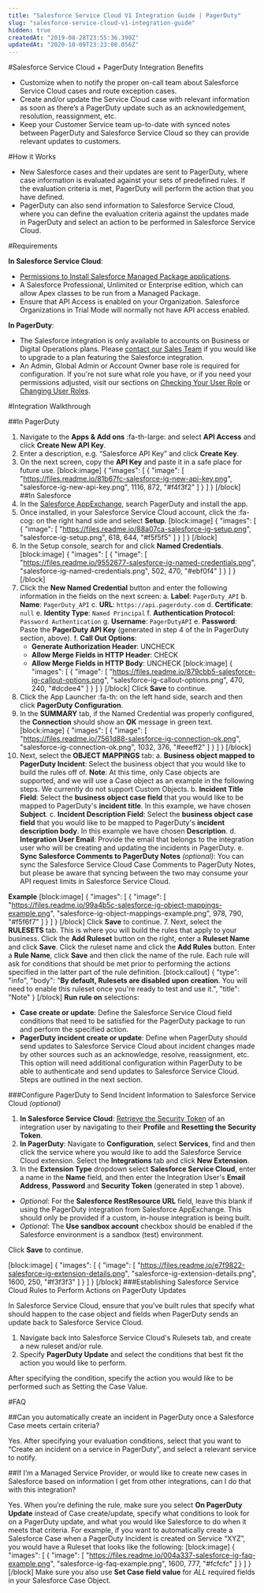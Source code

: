 ```yaml
---
title: "Salesforce Service Cloud V1 Integration Guide | PagerDuty"
slug: "salesforce-service-cloud-v1-integration-guide"
hidden: true
createdAt: "2019-08-28T23:55:36.390Z"
updatedAt: "2020-10-09T23:23:08.056Z"
---
```

#Salesforce Service Cloud + PagerDuty Integration Benefits

* Customize when to notify the proper on-call team about Salesforce Service Cloud cases and route exception cases.
* Create and/or update the Service Cloud case with relevant information as soon as there’s a PagerDuty update such as an acknowledgement, resolution, reassignment, etc.
* Keep your Customer Service team up-to-date with synced notes between PagerDuty and Salesforce Service Cloud so they can provide relevant updates to customers.

#How it Works

* New Salesforce cases and their updates are sent to PagerDuty, where case information is evaluated against your sets of predefined rules. If the evaluation criteria is met, PagerDuty will perform the action that you have defined. 
* PagerDuty can also send information to Salesforce Service Cloud, where you can define the evaluation criteria against the updates made in PagerDuty and select an action to be performed in Salesforce Service Cloud.

#Requirements

**In Salesforce Service Cloud**:
* [Permissions to Install Salesforce Managed Package applications](https://help.salesforce.com/articleView?id=managing_packages.htm&type=5).
* A Salesforce Professional, Unlimited or Enterprise edition, which can allow Apex classes to be run from a Managed Package.
* Ensure that API Access is enabled on your Organization. Salesforce Organizations in Trial Mode will normally not have API access enabled.

**In PagerDuty**:
* The Salesforce integration is only available to accounts on Business or Digital Operations plans. Please [contact our Sales Team](https://www.pagerduty.com/contact-sales/) if you would like to upgrade to a plan featuring the Salesforce integration.
* An Admin, Global Admin or Account Owner base role is required for configuration. If you're not sure what role you have, or if you need your permissions adjusted, visit our sections on [Checking Your User Role](https://support.pagerduty.com/v1/docs/user-roles#section-checking-your-user-role) or [Changing User Roles](https://support.pagerduty.com/docs/user-roles#section-changing-user-roles).

#Integration Walkthrough

##In PagerDuty

1. Navigate to the **Apps & Add ons** :fa-th-large: and select **API Access** and click **Create New API Key**.
3. Enter a description, e.g. “Salesforce API Key” and click **Create Key**.
4. On the next screen, copy the **API Key** and paste it in a safe place for future use. 
[block:image]
{
  "images": [
    {
      "image": [
        "https://files.readme.io/81b67fc-salesforce-ig-new-api-key.png",
        "salesforce-ig-new-api-key.png",
        1116,
        872,
        "#f4f3f2"
      ]
    }
  ]
}
[/block]
##In Salesforce 
1. In the [Salesforce AppExchange](https://appexchange.salesforce.com/), search PagerDuty and install the app.
2. Once installed, in your Salesforce Service Cloud account, click the :fa-cog: on the right hand side and select **Setup**. 
[block:image]
{
  "images": [
    {
      "image": [
        "https://files.readme.io/88a07ca-salesforce-ig-setup.png",
        "salesforce-ig-setup.png",
        618,
        644,
        "#f5f5f5"
      ]
    }
  ]
}
[/block]
2. In the Setup console, search for and click **Named Credentials**.
[block:image]
{
  "images": [
    {
      "image": [
        "https://files.readme.io/9552677-salesforce-ig-named-credentials.png",
        "salesforce-ig-named-credentials.png",
        502,
        470,
        "#ebf0f4"
      ]
    }
  ]
}
[/block]
3. Click the **New Named Credential** button and enter the following information in the fields on the next screen:
   a. **Label**: `PagerDuty_API`
   b. **Name**: `PagerDuty_API`
   c. **URL**: `https://api.pagerduty.com`
   d. **Certificate**: `null`
     e. **Identity Type**: `Named Principal`
    f. **Authentication Protocol**: `Password Authentication`
    g. **Username**: `PagerDutyAPI`
    e. **Password**: Paste the **PagerDuty API Key** (generated in step 4 of the In PagerDuty section, above).
    f. **Call Out Options**:
      * **Generate Authorization Header**: UNCHECK
      * **Allow Merge Fields in HTTP Header**: CHECK
      * **Allow Merge Fields in HTTP Body**: UNCHECK
[block:image]
{
  "images": [
    {
      "image": [
        "https://files.readme.io/879cbb5-salesforce-ig-callout-options.png",
        "salesforce-ig-callout-options.png",
        470,
        240,
        "#dcdee4"
      ]
    }
  ]
}
[/block]
Click **Save** to continue.
4. Click the App Launcher :fa-th: on the left hand side, search and then click **PagerDuty Configuration**.
5. In the **SUMMARY** tab, if the Named Credential was properly configured, the **Connection** should show an **OK** message in green text.
[block:image]
{
  "images": [
    {
      "image": [
        "https://files.readme.io/7561d88-salesforce-ig-connection-ok.png",
        "salesforce-ig-connection-ok.png",
        1032,
        376,
        "#eeeff2"
      ]
    }
  ]
}
[/block]
6. Next, select the **OBJECT MAPPINGS** tab:
    a. **Business object mapped to PagerDuty Incident**: Select the business object that you would like to build the rules off of. **Note**: At this time, only Case objects are supported, and we will use a Case object as an example in the following steps. We currently do not support Custom Objects.
    b. **Incident Title Field**: Select the **business object case field** that you would like to be mapped to PagerDuty's **incident title**. In this example, we have chosen **Subject**.
    c. **Incident Description Field**: Select the **business object case field** that you would like to be mapped to PagerDuty's **incident description body**. In this example we have chosen **Description**.
    d. **Integration User Email**: Provide the email that belongs to the integration user who will be creating and updating the incidents in PagerDuty.
    e. **Sync Salesforce Comments to PagerDuty Notes** *(optional)*: You can sync the Salesforce Service Cloud Case Comments to PagerDuty Notes, but please be aware that syncing between the two may consume your API request limits in Salesforce Service Cloud.

**Example**
[block:image]
{
  "images": [
    {
      "image": [
        "https://files.readme.io/99a4b5c-salesforce-ig-object-mappings-example.png",
        "salesforce-ig-object-mappings-example.png",
        978,
        790,
        "#f5f6f7"
      ]
    }
  ]
}
[/block]
Click **Save** to continue.
7. Next, select the **RULESETS** tab. This is where you will build the rules that apply to your business. Click the **Add Ruleset** button on the right, enter a **Ruleset Name** and click **Save**. Click the ruleset name and click the **Add Rules** button. Enter a **Rule Name**, click **Save** and then click the name of the rule. Each rule will ask for conditions that should be met prior to performing the actions specified in the latter part of the rule definition. 
[block:callout]
{
  "type": "info",
  "body": "**By default, Rulesets are disabled upon creation**. You will need to enable this ruleset once you're ready to test and use it.",
  "title": "Note"
}
[/block]
   **Run rule on** selections: 
   * **Case create or update**: Define the Salesforce Service Cloud field conditions that need to be satisfied for the PagerDuty package to run and perform the specified action.
   * **PagerDuty incident create or update**: Define when PagerDuty should send updates to Salesforce Service Cloud about incident changes made by other sources such as an acknowledge, resolve, reassignment, etc. This option will need additional configuration within PagerDuty to be able to authenticate and send updates to Salesforce Service Cloud. Steps are outlined in the next section.

###Configure PagerDuty to Send Incident Information to Salesforce Service Cloud *(optional)*

1. **In Salesforce Service Cloud**: [Retrieve the Security Token](https://help.salesforce.com/articleView?id=user_security_token.htm&type=5) of an integration user by navigating to their **Profile** and **Resetting the Security Token**.
2. **In PagerDuty**: Navigate to **Configuration**, select **Services**, find and then click the service where you would like to add the Salesforce Service Cloud extension. Select the **Integrations** tab and click **New Extension**.
3. In the **Extension Type** dropdown select **Salesforce Service Cloud**, enter a name in the **Name** field,  and then enter the Integration User's **Email Address**, **Password** and **Security Token** (generated in step 1 above). 

* *Optional*: For the **Salesforce RestResource URL** field, leave this blank if using the PagerDuty integration from Salesforce AppExchange. This should only be provided if a custom, in-house integration is being built.
* *Optional*: The **Use sandbox account** checkbox should be enabled if the Salesforce environment is a sandbox (test) environment.

Click **Save** to continue. 

[block:image]
{
  "images": [
    {
      "image": [
        "https://files.readme.io/e7f9822-salesforce-ig-extension-details.png",
        "salesforce-ig-extension-details.png",
        1600,
        250,
        "#f3f3f3"
      ]
    }
  ]
}
[/block]
###Establishing Salesforce Service Cloud Rules to Perform Actions on PagerDuty Updates

In Salesforce Service Cloud, ensure that you’ve built rules that specify what should happen to the case object and fields when PagerDuty sends an update back to Salesforce Service Cloud.

1. Navigate back into Salesforce Service Cloud's Rulesets tab, and create a new ruleset and/or rule.
2. Specify **PagerDuty Update** and select the conditions that best fit the action you would like to perform.

After specifying the condition, specify the action you would like to be performed such as Setting the Case Value.

#FAQ

##Can you automatically create an incident in PagerDuty once a Salesforce Case meets certain criteria?

Yes. After specifying your evaluation conditions, select that you want to “Create an incident on a service in PagerDuty”, and select a relevant service to notify.

##If I’m a Managed Service Provider, or would like to create new cases in Salesforce based on information I get from other integrations, can I do that with this integration?

Yes. When you’re defining the rule, make sure you select **On PagerDuty Update** instead of Case create/update, specify what conditions to look for on a PagerDuty update, and what you would like Salesforce to do when it meets that criteria. For example, if you want to automatically create a Salesforce Case when a PagerDuty Incident is created on Service “XYZ”, you would have a Ruleset that looks like the following:
[block:image]
{
  "images": [
    {
      "image": [
        "https://files.readme.io/004a337-salesforce-ig-faq-example.png",
        "salesforce-ig-faq-example.png",
        1600,
        777,
        "#fcfcfc"
      ]
    }
  ]
}
[/block]
Make sure you also use **Set Case field value** for *ALL* required fields in your Salesforce Case Object.